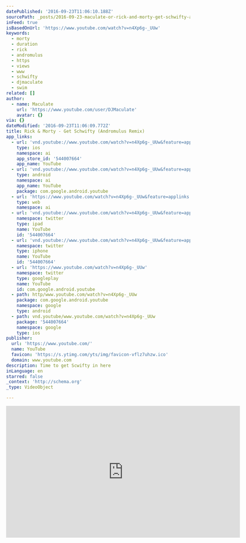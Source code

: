 ```yaml
---
datePublished: '2016-09-23T11:06:10.188Z'
sourcePath: _posts/2016-09-23-maculate-or-rick-and-morty-get-schwifty-andromulus-remix.md
inFeed: true
isBasedOnUrl: 'https://www.youtube.com/watch?v=n4Xp6g-_UUw'
keywords:
  - morty
  - duration
  - rick
  - andromulus
  - https
  - views
  - www
  - schwifty
  - djmaculate
  - swim
related: []
author:
  - name: Maculate
    url: 'https://www.youtube.com/user/DJMaculate'
    avatar: {}
via: {}
dateModified: '2016-09-23T11:06:09.772Z'
title: Rick & Morty - Get Schwifty (Andromulus Remix)
app_links:
  - url: 'vnd.youtube://www.youtube.com/watch?v=n4Xp6g-_UUw&feature=applinks'
    type: ios
    namespace: ai
    app_store_id: '544007664'
    app_name: YouTube
  - url: 'vnd.youtube://www.youtube.com/watch?v=n4Xp6g-_UUw&feature=applinks'
    type: android
    namespace: ai
    app_name: YouTube
    package: com.google.android.youtube
  - url: 'https://www.youtube.com/watch?v=n4Xp6g-_UUw&feature=applinks'
    type: web
    namespace: ai
  - url: 'vnd.youtube://www.youtube.com/watch?v=n4Xp6g-_UUw&feature=applinks'
    namespace: twitter
    type: ipad
    name: YouTube
    id: '544007664'
  - url: 'vnd.youtube://www.youtube.com/watch?v=n4Xp6g-_UUw&feature=applinks'
    namespace: twitter
    type: iphone
    name: YouTube
    id: '544007664'
  - url: 'https://www.youtube.com/watch?v=n4Xp6g-_UUw'
    namespace: twitter
    type: googleplay
    name: YouTube
    id: com.google.android.youtube
  - path: http/www.youtube.com/watch?v=n4Xp6g-_UUw
    package: com.google.android.youtube
    namespace: google
    type: android
  - path: vnd.youtube/www.youtube.com/watch?v=n4Xp6g-_UUw
    package: '544007664'
    namespace: google
    type: ios
publisher:
  url: 'https://www.youtube.com/'
  name: YouTube
  favicon: 'https://s.ytimg.com/yts/img/favicon-vflz7uhzw.ico'
  domain: www.youtube.com
description: Time to get Scwifty in here
inLanguage: en
starred: false
_context: 'http://schema.org'
_type: VideoObject

---
```

<iframe src="https://cdn.embedly.com/widgets/media.html?src=https%3A%2F%2Fwww.youtube.com%2Fembed%2Fn4Xp6g-_UUw%3Ffeature%3Doembed&amp;url=http%3A%2F%2Fwww.youtube.com%2Fwatch%3Fv%3Dn4Xp6g-_UUw&amp;image=https%3A%2F%2Fi.ytimg.com%2Fvi%2Fn4Xp6g-_UUw%2Fhqdefault.jpg&amp;key=b7d04c9b404c499eba89ee7072e1c4f7&amp;type=text%2Fhtml&amp;schema=youtube" width="640" height="360" scrolling="no" frameborder="0" allowfullscreen="" style=""></iframe>